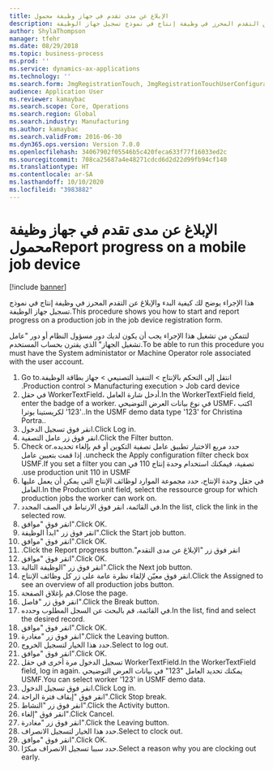 ```yaml
---
title: الإبلاغ عن مدى تقدم في جهاز وظيفة محمول
description: هذا الإجراء يوضح لك كيفية البدء والإبلاغ عن التقدم المحرز في وظيفة إنتاج في نموذج تسجيل جهاز الوظيفة.
author: ShylaThompson
manager: tfehr
ms.date: 08/29/2018
ms.topic: business-process
ms.prod: ''
ms.service: dynamics-ax-applications
ms.technology: ''
ms.search.form: JmgRegistrationTouch, JmgRegistrationTouchUserConfiguration, JmgRegistrationTouchStart, JmgRegistrationTouchReportFeedback, JmgRegistrationTouchAssignedJobs, JmgRegistrationTouchBreak, JmgRegistrationTouchLeave, JmgRegistrationTouchIndirectActivity, JmgDialogForm, JmgRegistrationTouchReportProgress, JmgFeedbackWizard, JmgJobBundleProdFeedback
audience: Application User
ms.reviewer: kamaybac
ms.search.scope: Core, Operations
ms.search.region: Global
ms.search.industry: Manufacturing
ms.author: kamaybac
ms.search.validFrom: 2016-06-30
ms.dyn365.ops.version: Version 7.0.0
ms.openlocfilehash: 34067902f05546b5c420feca633f77f16033ed2c
ms.sourcegitcommit: 708ca25687a4e48271cdcd6d2d22d99fb94cf140
ms.translationtype: HT
ms.contentlocale: ar-SA
ms.lasthandoff: 10/10/2020
ms.locfileid: "3983882"
---
```

# <a name="report-progress-on-a-mobile-job-device"></a><span data-ttu-id="aa64e-103">الإبلاغ عن مدى تقدم في جهاز وظيفة محمول</span><span class="sxs-lookup"><span data-stu-id="aa64e-103">Report progress on a mobile job device</span></span>

[!include [banner](../../includes/banner.md)]

<span data-ttu-id="aa64e-104">هذا الإجراء يوضح لك كيفية البدء والإبلاغ عن التقدم المحرز في وظيفة إنتاج في نموذج تسجيل جهاز الوظيفة.</span><span class="sxs-lookup"><span data-stu-id="aa64e-104">This procedure shows you how to start and report progress on a production job in the job device registration form.</span></span>



<span data-ttu-id="aa64e-105">لتتمكن من تشغيل هذا الإجراء يجب أن يكون لديك دور مسؤول النظام أو دور "عامل تشغيل الجهاز" الذي يقترن بحساب المستخدم.</span><span class="sxs-lookup"><span data-stu-id="aa64e-105">To be able to run this procedure you must have the System administator or Machine Operator role associated with the user account.</span></span>

1. <span data-ttu-id="aa64e-106">انتقل إلى التحكم بالإنتاج > ‏‫التنفيذ التصنيعي > جهاز بطاقة الوظيفة.</span><span class="sxs-lookup"><span data-stu-id="aa64e-106">Go to Production control > Manufacturing execution > Job card device.</span></span>
2. <span data-ttu-id="aa64e-107">في حقل WorkerTextField، أدخل شارة العامل.</span><span class="sxs-lookup"><span data-stu-id="aa64e-107">In the WorkerTextField field, enter the badge of a worker.</span></span> <span data-ttu-id="aa64e-108">في نوع بيانات العرض التوضيحي USMF، اكتب '123' لكريستينا بوترا..</span><span class="sxs-lookup"><span data-stu-id="aa64e-108">In the USMF demo data type '123' for Christina Portra..</span></span>
3. <span data-ttu-id="aa64e-109">انقر فوق تسجيل الدخول.</span><span class="sxs-lookup"><span data-stu-id="aa64e-109">Click Log in.</span></span>
4. <span data-ttu-id="aa64e-110">انقر فوق زر عامل التصفية.</span><span class="sxs-lookup"><span data-stu-id="aa64e-110">Click the Filter button.</span></span>
5. <span data-ttu-id="aa64e-111">حدد مربع الاختيار ‏‫تطبيق عامل تصفية التكوين أو قم بإلغاء تحديده.</span><span class="sxs-lookup"><span data-stu-id="aa64e-111">Check or uncheck the Apply configuration filter check box.</span></span> <span data-ttu-id="aa64e-112">إذا قمت بتعيين عامل تصفية، فيمكنك استخدام وحدة إنتاج 110 في USMF.</span><span class="sxs-lookup"><span data-stu-id="aa64e-112">If you set a filter you can use production unit 110 in USMF.</span></span>
6. <span data-ttu-id="aa64e-113">في حقل وحدة الإنتاج، حدد مجموعة الموارد لوظائف الإنتاج التي يمكن أن يعمل عليها العامل.</span><span class="sxs-lookup"><span data-stu-id="aa64e-113">In the Production unit field, select the ressource group for which production jobs the worker can work on.</span></span>
7. <span data-ttu-id="aa64e-114">في القائمة، انقر فوق الارتباط في الصف المحدد.</span><span class="sxs-lookup"><span data-stu-id="aa64e-114">In the list, click the link in the selected row.</span></span>
8. <span data-ttu-id="aa64e-115">انقر فوق "موافق".</span><span class="sxs-lookup"><span data-stu-id="aa64e-115">Click OK.</span></span>
9. <span data-ttu-id="aa64e-116">انقر فوق زر "ابدأ الوظيفة".</span><span class="sxs-lookup"><span data-stu-id="aa64e-116">Click the Start job button.</span></span>
10. <span data-ttu-id="aa64e-117">انقر فوق "موافق".</span><span class="sxs-lookup"><span data-stu-id="aa64e-117">Click OK.</span></span>
11. <span data-ttu-id="aa64e-118">انقر فوق زر "‏‫الإبلاغ عن مدى التقدم".</span><span class="sxs-lookup"><span data-stu-id="aa64e-118">Click the Report progress button.</span></span>
12. <span data-ttu-id="aa64e-119">انقر فوق "موافق".</span><span class="sxs-lookup"><span data-stu-id="aa64e-119">Click OK.</span></span>
13. <span data-ttu-id="aa64e-120">انقر فوق زر "الوظيفة التالية".</span><span class="sxs-lookup"><span data-stu-id="aa64e-120">Click the Next job button.</span></span>
14. <span data-ttu-id="aa64e-121">انقر فوق معيّن لإلقاء نظرة عامة على زر كل وظائف الإنتاج.</span><span class="sxs-lookup"><span data-stu-id="aa64e-121">Click the Assigned to see an overview of all production jobs button.</span></span>
15. <span data-ttu-id="aa64e-122">قم بإغلاق الصفحة.</span><span class="sxs-lookup"><span data-stu-id="aa64e-122">Close the page.</span></span>
16. <span data-ttu-id="aa64e-123">انقر فوق زر "فاصل".</span><span class="sxs-lookup"><span data-stu-id="aa64e-123">Click the Break button.</span></span>
17. <span data-ttu-id="aa64e-124">في القائمة، قم بالبحث عن السجل المطلوب وحدده.</span><span class="sxs-lookup"><span data-stu-id="aa64e-124">In the list, find and select the desired record.</span></span>
18. <span data-ttu-id="aa64e-125">انقر فوق "موافق".</span><span class="sxs-lookup"><span data-stu-id="aa64e-125">Click OK.</span></span>
19. <span data-ttu-id="aa64e-126">انقر فوق زر "مغادرة".</span><span class="sxs-lookup"><span data-stu-id="aa64e-126">Click the Leaving button.</span></span>
20. <span data-ttu-id="aa64e-127">حدد هذا الخيار لتسجيل الخروج.</span><span class="sxs-lookup"><span data-stu-id="aa64e-127">Select to log out.</span></span>
21. <span data-ttu-id="aa64e-128">انقر فوق "موافق".</span><span class="sxs-lookup"><span data-stu-id="aa64e-128">Click OK.</span></span>
22. <span data-ttu-id="aa64e-129">تسجيل الدخول مرة أخرى في حقل WorkerTextField.</span><span class="sxs-lookup"><span data-stu-id="aa64e-129">In the WorkerTextField field, log in again.</span></span> <span data-ttu-id="aa64e-130">يمكنك تحديد العامل "123" في بيانات العرض التوضيحي USMF.</span><span class="sxs-lookup"><span data-stu-id="aa64e-130">You can select worker '123' in USMF demo data.</span></span>
23. <span data-ttu-id="aa64e-131">انقر فوق تسجيل الدخول.</span><span class="sxs-lookup"><span data-stu-id="aa64e-131">Click Log in.</span></span>
24. <span data-ttu-id="aa64e-132">انقر فوق "‏‫إيقاف فترة الراحة‬".</span><span class="sxs-lookup"><span data-stu-id="aa64e-132">Click Stop break.</span></span>
25. <span data-ttu-id="aa64e-133">انقر فوق زر "النشاط".</span><span class="sxs-lookup"><span data-stu-id="aa64e-133">Click the Activity button.</span></span>
26. <span data-ttu-id="aa64e-134">انقر فوق "إلغاء".</span><span class="sxs-lookup"><span data-stu-id="aa64e-134">Click Cancel.</span></span>
27. <span data-ttu-id="aa64e-135">انقر فوق زر "مغادرة".</span><span class="sxs-lookup"><span data-stu-id="aa64e-135">Click the Leaving button.</span></span>
28. <span data-ttu-id="aa64e-136">حدد هذا الخيار لتسجيل الانصراف.</span><span class="sxs-lookup"><span data-stu-id="aa64e-136">Select to clock out.</span></span>
29. <span data-ttu-id="aa64e-137">انقر فوق "موافق".</span><span class="sxs-lookup"><span data-stu-id="aa64e-137">Click OK.</span></span>
30. <span data-ttu-id="aa64e-138">حدد سببا تسجيل الانصراف مبكرًا.</span><span class="sxs-lookup"><span data-stu-id="aa64e-138">Select a reason why you are clocking out early.</span></span>


